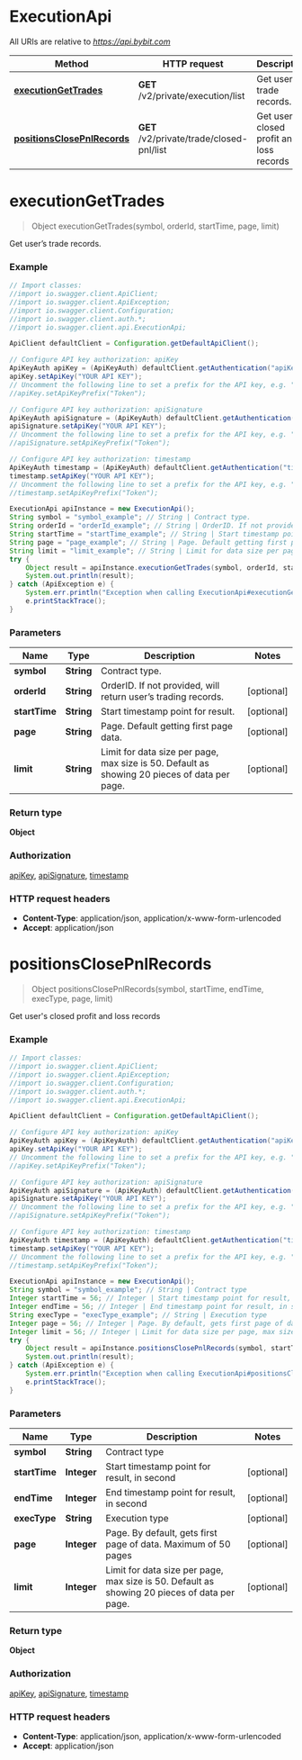 # ExecutionApi

All URIs are relative to *https://api.bybit.com*

Method | HTTP request | Description
------------- | ------------- | -------------
[**executionGetTrades**](ExecutionApi.md#executionGetTrades) | **GET** /v2/private/execution/list | Get user’s trade records.
[**positionsClosePnlRecords**](ExecutionApi.md#positionsClosePnlRecords) | **GET** /v2/private/trade/closed-pnl/list | Get user&#39;s closed profit and loss records


<a name="executionGetTrades"></a>
# **executionGetTrades**
> Object executionGetTrades(symbol, orderId, startTime, page, limit)

Get user’s trade records.

### Example
```java
// Import classes:
//import io.swagger.client.ApiClient;
//import io.swagger.client.ApiException;
//import io.swagger.client.Configuration;
//import io.swagger.client.auth.*;
//import io.swagger.client.api.ExecutionApi;

ApiClient defaultClient = Configuration.getDefaultApiClient();

// Configure API key authorization: apiKey
ApiKeyAuth apiKey = (ApiKeyAuth) defaultClient.getAuthentication("apiKey");
apiKey.setApiKey("YOUR API KEY");
// Uncomment the following line to set a prefix for the API key, e.g. "Token" (defaults to null)
//apiKey.setApiKeyPrefix("Token");

// Configure API key authorization: apiSignature
ApiKeyAuth apiSignature = (ApiKeyAuth) defaultClient.getAuthentication("apiSignature");
apiSignature.setApiKey("YOUR API KEY");
// Uncomment the following line to set a prefix for the API key, e.g. "Token" (defaults to null)
//apiSignature.setApiKeyPrefix("Token");

// Configure API key authorization: timestamp
ApiKeyAuth timestamp = (ApiKeyAuth) defaultClient.getAuthentication("timestamp");
timestamp.setApiKey("YOUR API KEY");
// Uncomment the following line to set a prefix for the API key, e.g. "Token" (defaults to null)
//timestamp.setApiKeyPrefix("Token");

ExecutionApi apiInstance = new ExecutionApi();
String symbol = "symbol_example"; // String | Contract type.
String orderId = "orderId_example"; // String | OrderID. If not provided, will return user’s trading records.
String startTime = "startTime_example"; // String | Start timestamp point for result.
String page = "page_example"; // String | Page. Default getting first page data.
String limit = "limit_example"; // String | Limit for data size per page, max size is 50. Default as showing 20 pieces of data per page.
try {
    Object result = apiInstance.executionGetTrades(symbol, orderId, startTime, page, limit);
    System.out.println(result);
} catch (ApiException e) {
    System.err.println("Exception when calling ExecutionApi#executionGetTrades");
    e.printStackTrace();
}
```

### Parameters

Name | Type | Description  | Notes
------------- | ------------- | ------------- | -------------
 **symbol** | **String**| Contract type. |
 **orderId** | **String**| OrderID. If not provided, will return user’s trading records. | [optional]
 **startTime** | **String**| Start timestamp point for result. | [optional]
 **page** | **String**| Page. Default getting first page data. | [optional]
 **limit** | **String**| Limit for data size per page, max size is 50. Default as showing 20 pieces of data per page. | [optional]

### Return type

**Object**

### Authorization

[apiKey](../README.md#apiKey), [apiSignature](../README.md#apiSignature), [timestamp](../README.md#timestamp)

### HTTP request headers

 - **Content-Type**: application/json, application/x-www-form-urlencoded
 - **Accept**: application/json

<a name="positionsClosePnlRecords"></a>
# **positionsClosePnlRecords**
> Object positionsClosePnlRecords(symbol, startTime, endTime, execType, page, limit)

Get user&#39;s closed profit and loss records

### Example
```java
// Import classes:
//import io.swagger.client.ApiClient;
//import io.swagger.client.ApiException;
//import io.swagger.client.Configuration;
//import io.swagger.client.auth.*;
//import io.swagger.client.api.ExecutionApi;

ApiClient defaultClient = Configuration.getDefaultApiClient();

// Configure API key authorization: apiKey
ApiKeyAuth apiKey = (ApiKeyAuth) defaultClient.getAuthentication("apiKey");
apiKey.setApiKey("YOUR API KEY");
// Uncomment the following line to set a prefix for the API key, e.g. "Token" (defaults to null)
//apiKey.setApiKeyPrefix("Token");

// Configure API key authorization: apiSignature
ApiKeyAuth apiSignature = (ApiKeyAuth) defaultClient.getAuthentication("apiSignature");
apiSignature.setApiKey("YOUR API KEY");
// Uncomment the following line to set a prefix for the API key, e.g. "Token" (defaults to null)
//apiSignature.setApiKeyPrefix("Token");

// Configure API key authorization: timestamp
ApiKeyAuth timestamp = (ApiKeyAuth) defaultClient.getAuthentication("timestamp");
timestamp.setApiKey("YOUR API KEY");
// Uncomment the following line to set a prefix for the API key, e.g. "Token" (defaults to null)
//timestamp.setApiKeyPrefix("Token");

ExecutionApi apiInstance = new ExecutionApi();
String symbol = "symbol_example"; // String | Contract type
Integer startTime = 56; // Integer | Start timestamp point for result, in second
Integer endTime = 56; // Integer | End timestamp point for result, in second
String execType = "execType_example"; // String | Execution type
Integer page = 56; // Integer | Page. By default, gets first page of data. Maximum of 50 pages
Integer limit = 56; // Integer | Limit for data size per page, max size is 50. Default as showing 20 pieces of data per page.
try {
    Object result = apiInstance.positionsClosePnlRecords(symbol, startTime, endTime, execType, page, limit);
    System.out.println(result);
} catch (ApiException e) {
    System.err.println("Exception when calling ExecutionApi#positionsClosePnlRecords");
    e.printStackTrace();
}
```

### Parameters

Name | Type | Description  | Notes
------------- | ------------- | ------------- | -------------
 **symbol** | **String**| Contract type |
 **startTime** | **Integer**| Start timestamp point for result, in second | [optional]
 **endTime** | **Integer**| End timestamp point for result, in second | [optional]
 **execType** | **String**| Execution type | [optional]
 **page** | **Integer**| Page. By default, gets first page of data. Maximum of 50 pages | [optional]
 **limit** | **Integer**| Limit for data size per page, max size is 50. Default as showing 20 pieces of data per page. | [optional]

### Return type

**Object**

### Authorization

[apiKey](../README.md#apiKey), [apiSignature](../README.md#apiSignature), [timestamp](../README.md#timestamp)

### HTTP request headers

 - **Content-Type**: application/json, application/x-www-form-urlencoded
 - **Accept**: application/json

